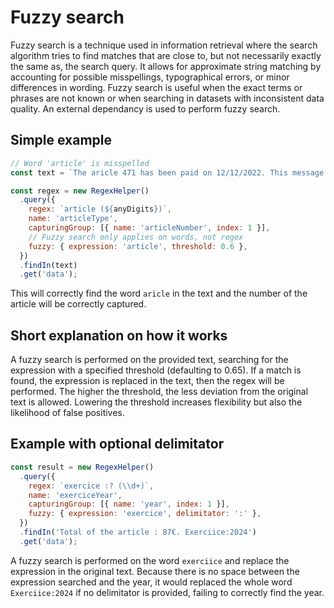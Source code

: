 # Fuzzy search

Fuzzy search is a technique used in information retrieval where the search algorithm tries to find matches that are close to, but not necessarily exactly the same as, the search query. It allows for approximate string matching by accounting for possible misspellings, typographical errors, or minor differences in wording. Fuzzy search is useful when the exact terms or phrases are not known or when searching in datasets with inconsistent data quality. An external dependancy is used to perform fuzzy search.

## Simple example

```javascript
// Word 'article' is misspelled
const text = `The aricle 471 has been paid on 12/12/2022. This message has been sent to email@email.com and test@test.com...`;

const regex = new RegexHelper()
  .query({
    regex: `article (${anyDigits})`,
    name: 'articleType',
    capturingGroup: [{ name: 'articleNumber', index: 1 }],
    // Fuzzy search only applies on words, not regex
    fuzzy: { expression: 'article', threshold: 0.6 },
  })
  .findIn(text)
  .get('data');
```

This will correctly find the word `aricle` in the text and the number of the article will be correctly captured.

## Short explanation on how it works

A fuzzy search is performed on the provided text, searching for the expression with a specified threshold (defaulting to 0.65). If a match is found, the expression is replaced in the text, then the regex will be performed. The higher the threshold, the less deviation from the original text is allowed. Lowering the threshold increases flexibility but also the likelihood of false positives.

## Example with optional delimitator

```javascript
const result = new RegexHelper()
  .query({
    regex: `exercice :? (\\d+)`,
    name: 'exerciceYear',
    capturingGroup: [{ name: 'year', index: 1 }],
    fuzzy: { expression: 'exercice', delimitator: ':' },
  })
  .findIn('Total of the article : 87€. Exerciice:2024')
  .get('data');
```

A fuzzy search is performed on the word `exerciice` and replace the expression in the original text. Because there is no space between the expression searched and the year, it would replaced the whole word `Exerciice:2024` if no delimitator is provided, failing to correctly find the year.
